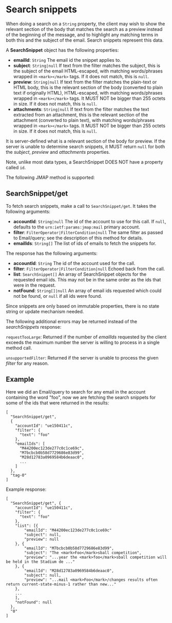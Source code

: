 # Search snippets

When doing a search on a `String` property, the client may wish to show the relevant section of the body that matches the search as a preview instead of the beginning of the message, and to highlight any matching terms in both this and the subject of the email. Search snippets represent this data.

A **SearchSnippet** object has the following properties:

- **emailId**: `String`
  The email id the snippet applies to.
- **subject**: `String|null`
  If text from the filter matches the subject, this is the subject of the email HTML-escaped, with matching words/phrases wrapped in `<mark></mark>` tags. If it does not match, this is `null`.
- **preview**: `String|null`
  If text from the filter matches the plain-text or HTML body, this is the relevant section of the body (converted to plain text if originally HTML), HTML-escaped, with matching words/phrases wrapped in `<mark></mark>` tags. It MUST NOT be bigger than 255 octets in size. If it does not match, this is `null`.
- **attachments**: `String|null`
  If text from the filter matches the text extracted from an attachment, this is the relevant section of the attachment (converted to plain text), with matching words/phrases wrapped in `<mark></mark>` tags. It MUST NOT be bigger than 255 octets in size. If it does not match, this is `null`.

It is server-defined what is a relevant section of the body for preview. If the server is unable to determine search snippets, it MUST return `null` for both the *subject*, *preview* and *attachments* properties.

Note, unlike most data types, a SearchSnippet DOES NOT have a property called `id`.

The following JMAP method is supported:

## SearchSnippet/get

To fetch search snippets, make a call to `SearchSnippet/get`. It takes the following arguments:

- **accountId**: `String|null`
  The id of the account to use for this call. If `null`, defaults to the `urn:ietf:params:jmap:mail` primary account.
- **filter**: `FilterOperator|FilterCondition|null`
  The same filter as passed to Email/query; see the description of this method for details.
- **emailIds**: `String[]`
  The list of ids of emails to fetch the snippets for.

The response has the following arguments:

- **accountId**: `String`
  The id of the account used for the call.
- **filter**: `FilterOperator|FilterCondition|null`
  Echoed back from the call.
- **list**: `SearchSnippet[]`
  An array of SearchSnippet objects for the requested email ids. This may not be in the same order as the ids that were in the request.
- **notFound**: `String[]|null`
  An array of email ids requested which could not be found, or `null` if all
  ids were found.

Since snippets are only based on immutable properties, there is no state string or update mechanism needed.

The following additional errors may be returned instead of the *searchSnippets* response:

`requestTooLarge`: Returned if the number of *emailIds* requested by the client exceeds the maximum number the server is willing to process in a single method call.

`unsupportedFilter`: Returned if the server is unable to process the given *filter* for any reason.

## Example

Here we did an Email/query to search for any email in the account containing the word "foo", now we are fetching the search snippets for some of the ids that were returned in the results:

    [
      "SearchSnippet/get",
      {
        "accountId": "ue150411c",
        "filter": {
          "text": "foo"
        },
        "emailIds": [
          "M44200ec123de277c0c1ce69c",
          "M7bcbcb0b58d7729686e83d99",
          "M28d12783a0969584b6deaac0",
          ...
        ]
      },
      "tag-0"
    ]

Example response:

    [
      "SearchSnippet/get", {
        "accountId": "ue150411c",
        "filter": {
          "text": "foo"
        },
        "list": [{
            "emailId": "M44200ec123de277c0c1ce69c"
            "subject": null,
            "preview": null
        }, {
            "emailId": "M7bcbcb0b58d7729686e83d99",
            "subject": "The <mark>Foo</mark>sball competition",
            "preview": "...year the <mark>foo</mark>sball competition will be held in the Stadium de ..."
        }, {
            "emailId": "M28d12783a0969584b6deaac0",
            "subject": null,
            "preview": "...mail <mark>Foo</mark>/changes results often return current-state-minus-1 rather than new..."
        },
        ...
        ],
        "notFound": null
      },
      "0"
    ]
